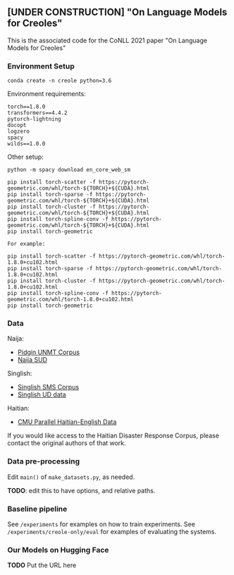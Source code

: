 ## [UNDER CONSTRUCTION] "On Language Models for Creoles"

This is the associated code for the CoNLL 2021 paper "On Language Models for Creoles"


### Environment Setup

```
conda create -n creole python=3.6
```

Environment requirements:

```
torch==1.8.0
transformers==4.4.2
pytorch-lightning
docopt
logzero
spacy
wilds==1.0.0
```

Other setup:

```
python -m spacy download en_core_web_sm

pip install torch-scatter -f https://pytorch-geometric.com/whl/torch-${TORCH}+${CUDA}.html
pip install torch-sparse -f https://pytorch-geometric.com/whl/torch-${TORCH}+${CUDA}.html
pip install torch-cluster -f https://pytorch-geometric.com/whl/torch-${TORCH}+${CUDA}.html
pip install torch-spline-conv -f https://pytorch-geometric.com/whl/torch-${TORCH}+${CUDA}.html
pip install torch-geometric

For example:

pip install torch-scatter -f https://pytorch-geometric.com/whl/torch-1.8.0+cu102.html
pip install torch-sparse -f https://pytorch-geometric.com/whl/torch-1.8.0+cu102.html
pip install torch-cluster -f https://pytorch-geometric.com/whl/torch-1.8.0+cu102.html
pip install torch-spline-conv -f https://pytorch-geometric.com/whl/torch-1.8.0+cu102.html
pip install torch-geometric
```

### Data

Naija:
* [Pidgin UNMT Corpus](https://github.com/keleog/PidginUNMT/tree/master/corpus)
* [Naija SUD](https://github.com/surfacesyntacticud/SUD_Naija-NSC)

Singlish:
* [Singlish SMS Corpus](https://datasetsearch.research.google.com/search?query=singapore&docid=kqHXm0QYCrFZ229DAAAAAA%3D%3D)
* [Singlish UD data](https://github.com/wanghm92/Sing_Par)

Haitian: 
* [CMU Parallel Haitian-English Data](http://www.speech.cs.cmu.edu/haitian/text/)

If you would like access to the Haitian Disaster Response Corpus, please contact the original authors of that work. 

### Data pre-processing

Edit `main()` of `make_datasets.py`, as needed. 

**TODO**: edit this to have options, and relative paths. 

### Baseline pipeline

See `/experiments` for examples on how to train experiments. See `/experiments/creole-only/eval` for examples of evaluating the systems. 

### Our Models on Hugging Face

**TODO** Put the URL here
